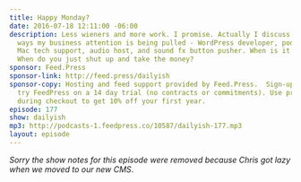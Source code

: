 ```yaml
---
title: Happy Monday?
date: 2016-07-18 12:11:00 -06:00
description: Less wieners and more work. I promise. Actually I discuss the different
  ways my business attention is being pulled - WordPress developer, podcast editor,
  Mac tech support, audio host, and sound fx button pusher. When is it time to focus?
  When do you just shut up and take the money?
sponsor: Feed.Press
sponsor-link: http://feed.press/dailyish
sponsor-copy: Hosting and feed support provided by Feed.Press.  Sign-up today and
  try FeedPress on a 14 day trial (no contracts or commitments). Use promo code "dailyish"
  during checkout to get 10% off your first year.
episode: 177
show: dailyish
mp3: http://podcasts-1.feedpress.co/10587/dailyish-177.mp3
layout: episode
---
```


<em>Sorry the show notes for this episode were removed because Chris got lazy when we moved to our new CMS</em>.
